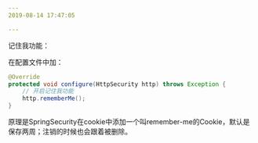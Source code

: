 ```yaml
---
2019-08-14 17:47:05

---
```


 

记住我功能：

在配置文件中加：

```java
@Override
protected void configure(HttpSecurity http) throws Exception {
    // 开启记住我功能
    http.rememberMe();
}
```

原理是SpringSecurity在cookie中添加一个叫remember-me的Cookie，默认是保存两周；注销的时候也会跟着被删除。